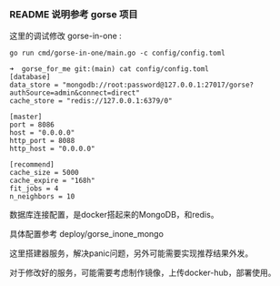 ### README 说明参考 gorse 项目

这里的调试修改 gorse-in-one :
```
go run cmd/gorse-in-one/main.go -c config/config.toml

➜  gorse_for_me git:(main) cat config/config.toml
[database]
data_store = "mongodb://root:password@127.0.0.1:27017/gorse?authSource=admin&connect=direct"
cache_store = "redis://127.0.0.1:6379/0"

[master]
port = 8086
host = "0.0.0.0"
http_port = 8088
http_host = "0.0.0.0"

[recommend]
cache_size = 5000
cache_expire = "168h"
fit_jobs = 4
n_neighbors = 10

```

数据库连接配置，是docker搭起来的MongoDB，和redis。

具体配置参考 deploy/gorse_inone_mongo

这里搭建器服务，解决panic问题，另外可能需要实现推荐结果外发。


对于修改好的服务，可能需要考虑制作镜像，上传docker-hub，部署使用。